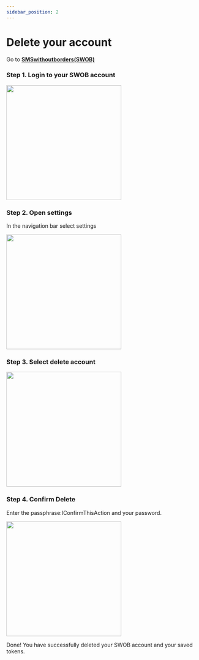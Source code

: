 ```yaml
---
sidebar_position: 2
---
```


# Delete your account

Go to [**SMSwithoutborders(SWOB)**](https://smswithoutborders.com)

### Step 1. Login to your SWOB account

<img src="/img/login.png" width="300px" />

### Step 2. Open settings

In the navigation bar select settings

<img src="/img/openSettings.jpeg" width="300px" />

### Step 3. Select delete account

<img src="/img/settingsDelete.PNG" width="300px" />

### Step 4. Confirm Delete

Enter the passphrase:IConfirmThisAction and your password.

<img src="/img/approveDelete.PNG" width="300px" />

Done! You have successfully deleted your SWOB account and your saved tokens.
